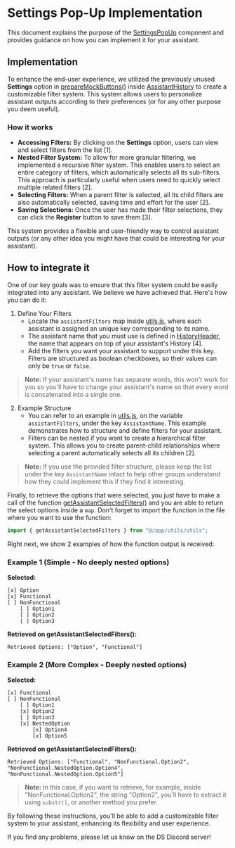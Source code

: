 # Settings Pop-Up Implementation 

This document explains the purpose of the [SettingsPopUp](../../components/settingsPopUp.js) component and provides guidance on how you can implement it for your assistant.

## Implementation

To enhance the end-user experience, we utilized the previously unused **Settings** option in [prepareMockButtons()](../../components/assistantHistory.js#prepareMockButtons) inside [AssistantHistory](../../components/assistantHistory.js) to create a customizable filter system. This system allows users to personalize assistant outputs according to their preferences (or for any other purpose you deem useful).

### How it works

- **Accessing Filters:** By clicking on the **Settings** option, users can view and select filters from the list [1].
- **Nested Filter System:** To allow for more granular filtering, we implemented a recursive filter system. This enables users to select an entire category of filters, which automatically selects all its sub-filters. This approach is particularly useful when users need to quickly select multiple related filters [2].
- **Selecting Filters:** When a parent filter is selected, all its child filters are also automatically selected, saving time and effort for the user [2].
- **Saving Selections:** Once the user has made their filter selections, they can click the **Register** button to save them [3].

This system provides a flexible and user-friendly way to control assistant outputs (or any other idea you might have that could be interesting for your assistant).


## How to integrate it

One of our key goals was to ensure that this filter system could be easily integrated into any assistant. We believe we have achieved that. Here's how you can do it:

1. Define Your Filters
    - Locate the `assistantFilters` map inside [utils.js](../../utils/utils.js), where each assistant is assigned an unique key corresponding to its name.
    - The assistant name that you must use is defined in [HistoryHeader](../../components/assistantHistory.js#HistoryHeader), the name that appears on top of your assistant's History [4]. 
    - Add the filters you want your assistant to support under this key. Filters are structured as boolean checkboxes, so their values can only be `true` or `false`.

> **Note:** If your assistant's name has separate words, this won't work for you so you'll have to change your assistant's name so that every word is concatenated into a single one.

2. Example Structure
    - You can refer to an example in [utils.js](../../utils/utils.js), on the variable `assistantFilters`, under the key `AssistantName`. This example demonstrates how to structure and define filters for your assistant.
    - Filters can be nested if you want to create a hierarchical filter system. This allows you to create parent-child relationships where selecting a parent automatically selects all its children [2].

> **Note:** If you use the provided filter structure, please keep the list under the key `AssistantName` intact to help other groups understand how they could implement this if they find it interesting.

Finally, to retrieve the options that were selected, you just have to make a call of the function [getAssistantSelectedFilters()](../../utils/utils.js#getAssistantSelectedFilters) and you are able to return the select options inside a `map`.
Don't forget to import the function in the file where you want to use the function: 
```js
import { getAssistantSelectedFilters } from "@/app/utils/utils";
```

Right next, we show 2 examples of how the function output is received:

### Example 1 (Simple - No deeply nested options)

**Selected:**
```
[x] Option
[x] Functional
[ ] NonFunctional
    [ ] Option1
    [ ] Option2
    [ ] Option3
```
**Retrieved on getAssistantSelectedFilters():**
```
Retrieved Options: ["Option", "Functional"]
```


### Example 2 (More Complex - Deeply nested options)

**Selected:**
```
[x] Functional
[ ] NonFunctional
    [ ] Option1
    [x] Option2
    [ ] Option3
    [x] NestedOption
        [x] Option4
        [x] Option5
```
**Retrieved on getAssistantSelectedFilters():**
```
Retrieved Options: ["Functional", "NonFunctional.Option2", "NonFunctional.NestedOption.Option4", "NonFunctional.NestedOption.Option5"]
```

> **Note:** In this case, if you want to retrieve, for example, inside "NonFunctional.Option2", the string "Option2", you'll have to extract it using `substr()`, or another method you prefer.


By following these instructions, you'll be able to add a customizable filter system to your assistant, enhancing its flexibility and user experience.

If you find any problems, please let us know on the DS Discord server!
